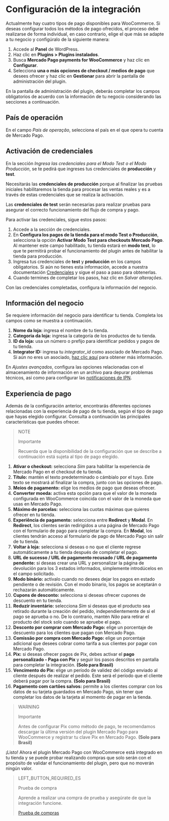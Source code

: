 # Configuración de la integración

Actualmente hay cuatro tipos de pago disponibles para WooCommerce. Si deseas configurar todos los métodos de pago ofrecidos, el proceso debe realizarse de forma individual, en caso contrario, elige el que más se adapte a tu negocio y configúralo de la siguiente manera:

1. Accede al **Panel** de WordPress.
2. Haz clic en **Plugins > Plugins instalados**.
3. Busca **Mercado Pago payments for WooCommerce** y haz clic en **Configurar**.
4. Selecciona **una o más opciones de checkout / medios de pago** que desees ofrecer y haz clic en **Gestionar** para abrir la pantalla de administración del plugin.

En la pantalla de administración del plugin, deberás completar los campos obligatorios de acuerdo con la información de tu negocio considerando las secciones a continuación.

## País de operación

En el campo _País de operação_, selecciona el país en el que opera tu cuenta de Mercado Pago. 

## Activación de credenciales

En la sección _Ingresa las credenciales para el Modo Test o el Modo Producción_, se te pedirá que ingreses tus credenciales de **producción** y **test**.

Necesitarás las **credenciales de producción** porque al finalizar las pruebas iniciales habilitaremos la tienda para procesar las ventas reales y es a través de estas credenciales que se realiza la activación.

Las **credenciales de test** serán necesarias para realizar pruebas para asegurar el correcto funcionamiento del flujo de compra y pago.

Para activar las credenciales, sigue estos pasos:

1. Accede a la sección de credenciales.
2. En **Configura los pagos de la tienda para el modo Test o Producción**, selecciona la opción **Activar Modo Test para checkouts Mercado Pago**. Al mantener este campo habilitado, tu tienda estará en **modo test**, lo que te permitirá probar el funcionamiento del plugin antes de habilitar la tienda para producción.
3. Ingresa tus credenciales de **test** y **producción** en los campos obligatorios. Si aún no tienes esta información, accede a nuestra documentación [Credenciales](https://www.mercadopago[FAKER][URL][DOMAIN]/developers/es/guides/resources/credentials) y sigue el paso a paso para obtenerlas. 
4. Cuando termines de completar los pasos, haz clic en _Salvar alterações_.

Con las credenciales completadas, configura la información del negocio.


## Información del negocio

Se requiere información del negocio para identificar tu tienda. Completa los campos como se muestra a continuación.

1. **Nome da loja:** ingresa el nombre de tu tienda.
2. **Categoria da loja:** ingresa la categoría de los productos de tu tienda.
3. **ID da loja:** usa un número o prefijo para identificar pedidos y pagos de tu tienda.
4. **Integrator ID:** ingresa tu *integrator_id* como asociado de Mercado Pago. Si aún no eres un asociado, [haz clic aquí](https://www.mercadopago.com.br/developers/es/developer-program#dev-program-benefits) para obtener más información.

En *Ajustes avançados*, configura las opciones relacionadas con el almacenamiento de información en un archivo para depurar problemas técnicos, así como para configurar las [notificaciones de IPN](https://www.mercadopago[FAKER][URL][DOMAIN]/developers/es/guides/notifications/ipn).

## Experiencia de pago

Además de la configuración anterior, encontrarás diferentes opciones relacionadas con la experiencia de pago de tu tienda, según el tipo de pago que hayas elegido configurar. Consulta a continuación las principales características que puedes ofrecer.

> NOTE
>
> Importante
>
> Recuerda que la disponibilidad de la configuración que se describe a continuación está sujeta al tipo de pago elegido.

1. **Ativar o checkout:** selecciona _Sim_ para habilitar la experiencia de Mercado Pago en el checkout de tu tienda.
2. **Título:** mantén el texto predeterminado o cámbialo por el tuyo. Este texto se mostrará al finalizar la compra, junto con las opciones de pago.
3. **Meios de pagamento:** elige los medios de pago que deseas ofrecer.
4. **Converter moeda:** activa esta opción para que el valor de la moneda configurada en WooCommerce coincida con el valor de la moneda que usas en Mercado Pago.
5. **Máximo de parcelas:** selecciona las cuotas máximas que quieres ofrecer en tu tienda.
6. **Experiência de pagamento:** selecciona entre **Redirect** y **Modal**. En **Redirect**, los clientes serán redirigidos a una página de Mercado Pago con el formulario de pago para completar la compra. En **Modal**, los clientes tendrán acceso al formulario de pago de Mercado Pago sin salir de tu tienda.
7. **Voltar à loja:** selecciona si deseas o no que el cliente regrese automáticamente a tu tienda después de completar el pago.
8. **URL de sucesso / URL de pagamento recusado / URL de pagamento pendente:** si deseas crear una URL y personalizar la página de devolución para los 3 estados informados, simplemente introdúcelos en el campo solicitado.
9. **Modo binário:** actívalo cuando no desees dejar los pagos en estado pendiente o de revisión. Con el modo binario, los pagos se aceptarán o rechazarán automáticamente.
10. **Cupons de desconto:** selecciona si deseas ofrecer cupones de descuento en tu tienda.
11. **Reduzir inventário:** selecciona _Sim_ si deseas que el producto sea retirado durante la creación del pedido, independientemente de si el pago se aprueba o no. De lo contrario, mantén _Não_ para retirar el producto del stock solo cuando se apruebe el pago. 
12. **Desconto por comprar com Mercado Pago:** elige un porcentaje de descuento para los clientes que pagan con Mercado Pago.
13. **Comissão por compra com Mercado Pago:** elige un porcentaje adicional que desees cobrar como tarifa a sus clientes por pagar con Mercado Pago.
14. **Pix:** si deseas ofrecer pagos de Pix, debes activar el **pago personalizado - Paga con Pix** y seguir los pasos descritos en pantalla para completar la integración. **(Solo para Brasil)**
15. **Vencimento do Pix:** elige un período de validez del código enviado al cliente después de realizar el pedido. Este será el período que el cliente deberá pagar por la compra. **(Solo para Brasil)**
16. **Pagamento com cartões salvos:** permite a los clientes comprar con los datos de su tarjeta guardados en Mercado Pago, sin tener que completar los datos de la tarjeta al momento de pagar en la tienda.

> WARNING
>
> Importante
>
> Antes de configurar Pix como método de pago, te recomendamos descargar la última versión del plugin Mercado Pago para WooCommerce y registrar tu clave Pix en Mercado Pago. **(Solo para Brasil)**

¡Listo! Ahora el plugin Mercado Pago con WooCommerce está integrado en tu tienda y se puede probar realizando compras que solo serán con el propósito de validar el funcionamiento del plugin, pero que no moverán ningún valor.

> LEFT_BUTTON_REQUIRED_ES
>
> Prueba de compra
>
> Aprende a realizar una compra de prueba y asegúrate de que la integración funcione.
>
> [Prueba de compras](https://www.mercadopago[FAKER][URL][DOMAIN]/developers/es/guides/plugins/woocommerce/testing)